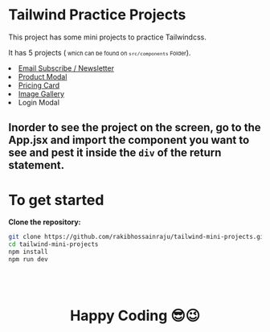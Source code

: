 # Tailwind Practice Projects

This project has some mini projects to practice Tailwindcss.

It has 5 projects (<span style="font-size: 11px" > which can be found on `src/components` Folder</span>).

<li><a href="./src/components/EmailCard.jsx">Email Subscribe / Newsletter</a></li>

<li><a href="./src/components/ProductModel.jsx">Product Modal</a></li>

<li><a href="./src/components/PricingCard.jsx">Pricing Card</a></li>

<li><a href="./src/components/ImageGallery.jsx">Image Gallery</a></li>

<li><a>Login Modal</a></li>

## Inorder to see the project on the screen, go to the App.jsx and import the component you want to see and pest it inside the `div` of the return statement.

# To get started

**Clone the repository:**

```bash
git clone https://github.com/rakibhossainraju/tailwind-mini-projects.git
cd tailwind-mini-projects
npm install
npm run dev
```

<br/>
<br/>
<h1 align="center">Happy Coding 😎😉</h1>
